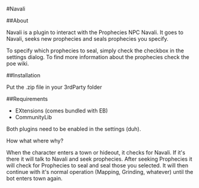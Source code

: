 #Navali

##About

Navali is a plugin to interact with the Prophecies NPC Navali. It goes to Navali, seeks new prophecies and seals prophecies you specify.

To specify which prophecies to seal, simply check the checkbox in the settings dialog. To find more information about the prophecies check the poe wiki.




##Installation

Put the .zip file in your 3rdParty folder

##Requirements

- EXtensions (comes bundled with EB)
- CommunityLib

Both plugins need to be enabled in the settings (duh).

How what where why?

When the character enters a town or hideout, it checks for Navali. If it's there it will talk to Navali and seek prophecies. After seeking Prophecies it will check for Prophecies to seal and seal those you selected. It will then continue with it's normal operation (Mapping, Grinding, whatever) until the bot enters town again.
